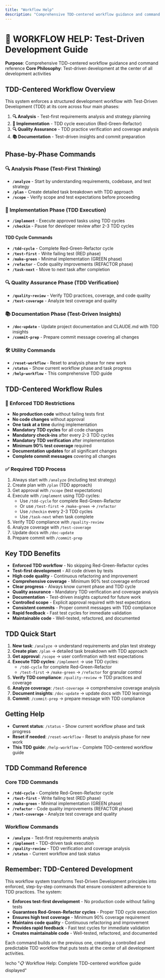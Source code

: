 ```yaml
---
title: "Workflow Help"
description: "Comprehensive TDD-centered workflow guidance and command reference"
---
```


# 📖 WORKFLOW HELP: Test-Driven Development Guide

**Purpose**: Comprehensive TDD-centered workflow guidance and command reference
**Core Philosophy**: Test-driven development at the center of all development activities

## TDD-Centered Workflow Overview

This system enforces a structured development workflow with Test-Driven Development (TDD) at its core across four main phases:

1. **🔍 Analysis** - Test-first requirements analysis and strategy planning
2. **🚀 Implementation** - TDD cycle execution (Red-Green-Refactor)
3. **🔍 Quality Assurance** - TDD practice verification and coverage analysis
4. **📚 Documentation** - Test-driven insights and commit preparation

## Phase-by-Phase Commands

### 🔍 Analysis Phase (Test-First Thinking)
- **`/analyze`** - Start by understanding requirements, codebase, and test strategy
- **`/plan`** - Create detailed task breakdown with TDD approach
- **`/scope`** - Verify scope and test expectations before proceeding

### 🚀 Implementation Phase (TDD Execution)
- **`/implement`** - Execute approved tasks using TDD cycles
- **`/checkin`** - Pause for developer review after 2-3 TDD cycles

#### TDD Cycle Commands
- **`/tdd-cycle`** - Complete Red-Green-Refactor cycle
- **`/test-first`** - Write failing test (RED phase)
- **`/make-green`** - Minimal implementation (GREEN phase)
- **`/refactor`** - Code quality improvements (REFACTOR phase)
- **`/task-next`** - Move to next task after completion

### 🔍 Quality Assurance Phase (TDD Verification)
- **`/quality-review`** - Verify TDD practices, coverage, and code quality
- **`/test-coverage`** - Analyze test coverage and quality

### 📚 Documentation Phase (Test-Driven Insights)
- **`/doc-update`** - Update project documentation and CLAUDE.md with TDD insights
- **`/commit-prep`** - Prepare commit message covering all changes

### 🛠️ Utility Commands
- **`/reset-workflow`** - Reset to analysis phase for new work
- **`/status`** - Show current workflow phase and task progress
- **`/help-workflow`** - This comprehensive TDD guide

## TDD-Centered Workflow Rules

### 🚫 Enforced TDD Restrictions
- **No production code** without failing tests first
- **No code changes** without approval
- **One task at a time** during implementation
- **Mandatory TDD cycles** for all code changes
- **Mandatory check-ins** after every 2-3 TDD cycles
- **Mandatory TDD verification** after implementation
- **Minimum 90% test coverage** required
- **Documentation updates** for all significant changes
- **Complete commit messages** covering all changes

### ✅ Required TDD Process
1. Always start with `/analyze` (including test strategy)
2. Create plan with `/plan` (TDD approach)
3. Get approval with `/scope` (test expectations)
4. Execute with `/implement` using TDD cycles:
   - Use `/tdd-cycle` for complete Red-Green-Refactor
   - Or use `/test-first` → `/make-green` → `/refactor`
   - Use `/checkin` every 2-3 TDD cycles
   - Use `/task-next` when task complete
5. Verify TDD compliance with `/quality-review`
6. Analyze coverage with `/test-coverage`
7. Update docs with `/doc-update`
8. Prepare commit with `/commit-prep`

## Key TDD Benefits

- **Enforced TDD workflow** - No skipping Red-Green-Refactor cycles
- **Test-first development** - All code driven by tests
- **High code quality** - Continuous refactoring and improvement
- **Comprehensive coverage** - Minimum 90% test coverage enforced
- **Clear progress** - Always know current phase and TDD cycle
- **Quality assurance** - Mandatory TDD verification and coverage analysis
- **Documentation** - Test-driven insights captured for future work
- **Controlled scope** - Explicit approval required with test expectations
- **Consistent commits** - Proper commit messages with TDD compliance
- **Rapid feedback** - Fast test cycles for immediate validation
- **Maintainable code** - Well-tested, refactored, and documented

## TDD Quick Start

1. **New task**: `/analyze` → understand requirements and plan test strategy
2. **Create plan**: `/plan` → detailed task breakdown with TDD approach
3. **Get approval**: `/scope` → user confirmation with test expectations
4. **Execute TDD cycles**: `/implement` → use TDD cycles:
   - `/tdd-cycle` for complete Red-Green-Refactor
   - `/test-first` → `/make-green` → `/refactor` for granular control
5. **Verify TDD compliance**: `/quality-review` → TDD practices and coverage
6. **Analyze coverage**: `/test-coverage` → comprehensive coverage analysis
7. **Document insights**: `/doc-update` → update docs with TDD learnings
8. **Commit**: `/commit-prep` → prepare message with TDD compliance

## Getting Help

- **Current status**: `/status` - Show current workflow phase and task progress
- **Reset if needed**: `/reset-workflow` - Reset to analysis phase for new work
- **This TDD guide**: `/help-workflow` - Complete TDD-centered workflow guide

## TDD Command Reference

### Core TDD Commands
- **`/tdd-cycle`** - Complete Red-Green-Refactor cycle
- **`/test-first`** - Write failing test (RED phase)
- **`/make-green`** - Minimal implementation (GREEN phase)
- **`/refactor`** - Code quality improvements (REFACTOR phase)
- **`/test-coverage`** - Analyze test coverage and quality

### Workflow Commands
- **`/analyze`** - Test-first requirements analysis
- **`/implement`** - TDD-driven task execution
- **`/quality-review`** - TDD verification and coverage analysis
- **`/status`** - Current workflow and task status

## Remember: TDD-Centered Development

This workflow system transforms Test-Driven Development principles into enforced, step-by-step commands that ensure consistent adherence to TDD practices. The system:

- **Enforces test-first development** - No production code without failing tests
- **Guarantees Red-Green-Refactor cycles** - Proper TDD cycle execution
- **Ensures high test coverage** - Minimum 90% coverage requirement
- **Maintains code quality** - Continuous refactoring and improvement
- **Provides rapid feedback** - Fast test cycles for immediate validation
- **Creates maintainable code** - Well-tested, refactored, and documented

Each command builds on the previous one, creating a controlled and predictable TDD workflow that puts tests at the center of all development activities.

!echo "📋 Workflow Help: Complete TDD-centered workflow guide displayed"